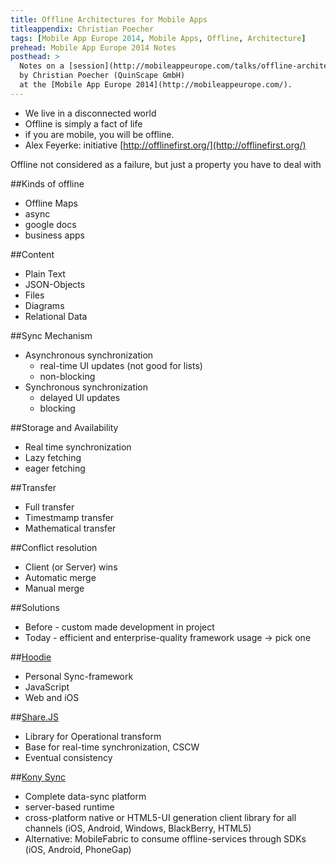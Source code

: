 ```yaml
---
title: Offline Architectures for Mobile Apps
titleappendix: Christian Poecher
tags: [Mobile App Europe 2014, Mobile Apps, Offline, Architecture]
prehead: Mobile App Europe 2014 Notes
posthead: >
  Notes on a [session](http://mobileappeurope.com/talks/offline-architectures-mobile-apps/ "Offline Architectures for Mobile Apps")
  by Christian Poecher (QuinScape GmbH) 
  at the [Mobile App Europe 2014](http://mobileappeurope.com/).
---
```


* We live in a disconnected world
* Offline is simply a fact of life
* if you are mobile, you will be offline.
* Alex Feyerke: initiative [http://offlinefirst.org/](http://offlinefirst.org/)

Offline not considered as a failure, but just a property you have to deal with

##Kinds of offline
* Offline Maps
* async
* google docs
* business apps

##Content
* Plain Text
* JSON-Objects
* Files
* Diagrams
* Relational Data

##Sync Mechanism
* Asynchronous synchronization
    * real-time UI updates (not good for lists)
    * non-blocking
* Synchronous synchronization
    * delayed UI updates
    * blocking

##Storage and Availability
* Real time synchronization
* Lazy fetching
* eager fetching

##Transfer
* Full transfer
* Timestmamp transfer
* Mathematical transfer

##Conflict resolution
* Client (or Server) wins
* Automatic merge
* Manual merge

##Solutions
* Before - custom made development in project
* Today - efficient and enterprise-quality framework usage -> pick one

##[Hoodie](http://hood.ie/)
* Personal Sync-framework
* JavaScript
* Web and iOS

##[Share.JS](http://sharejs.org/)
* Library for Operational transform
* Base for real-time synchronization, CSCW
* Eventual consistency

##[Kony Sync](http://www.kony.com/products/development/sync)
* Complete data-sync platform
* server-based runtime
* cross-platform native or HTML5-UI generation client library for all channels (iOS, Android, Windows, BlackBerry, HTML5)
* Alternative: MobileFabric to consume offline-services through SDKs (iOS, Android, PhoneGap)
